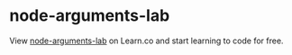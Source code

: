 # node-arguments-lab
<p data-visibility='hidden'>View <a href='https://learn.co/lessons/node-arguments-lab' title='node-arguments-lab'>node-arguments-lab</a> on Learn.co and start learning to code for free.</p>
